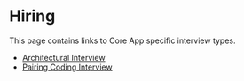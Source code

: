 # Hiring

This page contains links to Core App specific interview types.

- [Architectural Interview](./software-engineer-architectural-interview.md)
- [Pairing Coding Interview](../../hiring/software-engineer-coding-exercise#core-app-team-coding-exercise)